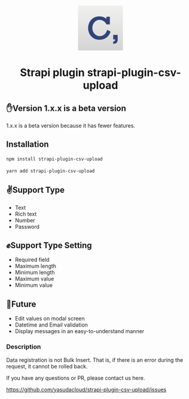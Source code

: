 <div align="center">
  <img style="width: 120px;" src="https://raw.githubusercontent.com/yasudacloud/strapi-plugin-csv-upload/main/admin/src/assets/logo.png"/>
  <h1>Strapi plugin strapi-plugin-csv-upload</h1>
</div>



## ✋Version 1.x.x is a beta version
1.x.x is a beta version because it has fewer features.


## Installation
```
npm install strapi-plugin-csv-upload

yarn add strapi-plugin-csv-upload
```


## ✌️Support Type
- Text
- Rich text
- Number
- Password

## ✊Support Type Setting
- Required field
- Maximum length
- Minimum length
- Maximum value
- Minimum value


## 🙏Future
- Edit values on modal screen
- Datetime and Email validation
- Display messages in an easy-to-understand manner

### Description
Data registration is not Bulk Insert.
That is, if there is an error during the request, it cannot be rolled back.


If you have any questions or PR, please contact us here.

https://github.com/yasudacloud/strapi-plugin-csv-upload/issues
